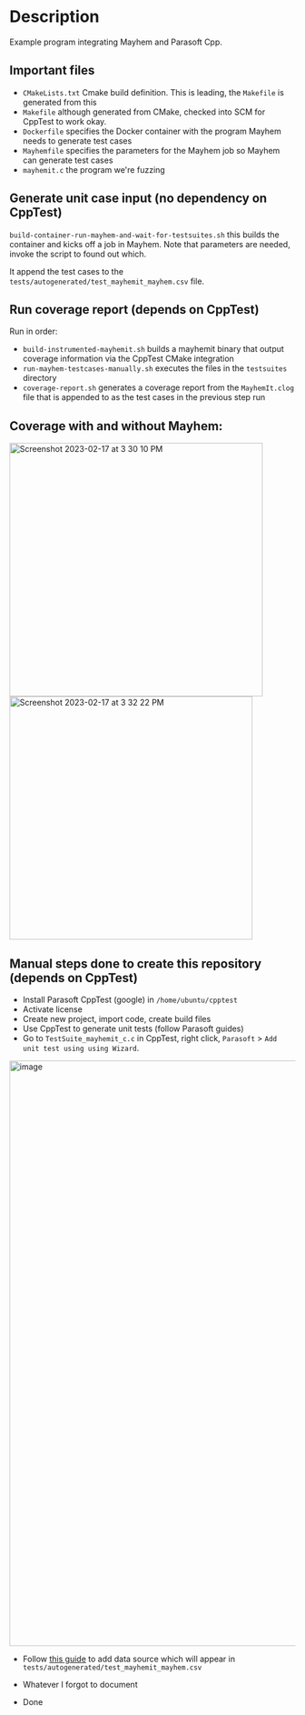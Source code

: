 # Description

Example program integrating Mayhem and Parasoft Cpp. 

## Important files

- `CMakeLists.txt` Cmake build definition. This is leading, the `Makefile` is generated from this
- `Makefile` although generated from CMake, checked into SCM for CppTest to work okay.
- `Dockerfile` specifies the Docker container with the program Mayhem needs to generate test cases
- `Mayhemfile` specifies the parameters for the Mayhem job so Mayhem can generate test cases
- `mayhemit.c` the program we're fuzzing

## Generate unit case input (no dependency on CppTest)
`build-container-run-mayhem-and-wait-for-testsuites.sh` this builds the container and kicks off a job in Mayhem. Note that parameters are needed, invoke the script to found out which.

It append the test cases to the `tests/autogenerated/test_mayhemit_mayhem.csv` file.

## Run coverage report (depends on CppTest)
Run in order:
  - `build-instrumented-mayhemit.sh` builds a mayhemit binary that output coverage information via the CppTest CMake integration
  - `run-mayhem-testcases-manually.sh` executes the files in the `testsuites` directory
  - `coverage-report.sh` generates a coverage report from the `MayhemIt.clog` file that is appended to as the test cases in the previous step run

## Coverage with and without Mayhem:
<img width="446" alt="Screenshot 2023-02-17 at 3 30 10 PM" src="https://user-images.githubusercontent.com/726645/219816491-4d019833-fd24-4b67-9a32-7baf11189f79.png">
<img width="428" alt="Screenshot 2023-02-17 at 3 32 22 PM" src="https://user-images.githubusercontent.com/726645/219816501-08d79071-11ea-4e10-b3ae-0a7e54efe429.png">

## Manual steps done to create this repository (depends on CppTest)
- Install Parasoft CppTest (google) in `/home/ubuntu/cpptest`
- Activate license
- Create new project, import code, create build files
- Use CppTest to generate unit tests (follow Parasoft guides)
- Go to `TestSuite_mayhemit_c.c` in CppTest, right click, `Parasoft` > `Add unit test using using Wizard`.
<img width="1030" alt="image" src="https://user-images.githubusercontent.com/726645/219814297-3e4ccc2f-ac9a-4e4c-8f34-91d35a54f77b.png">

- Follow [this guide](https://docs.parasoft.com/display/CPPTESTPROEC20222/Exercise+12+-+Using+Data+Sources+in+Unit+Tests) to add data source which will appear in `tests/autogenerated/test_mayhemit_mayhem.csv`

- Whatever I forgot to document
- Done
